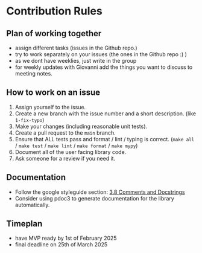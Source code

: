 # Contribution Rules

## Plan of working together
- assign different tasks (issues in the Github repo.)
- try to work separately on your issues (the ones in the Github repo :) )
- as we dont have weeklies, just write in the group
- for weekly updates with Giovanni add the things you want to discuss to meeting notes.


## How to work on an issue
1. Assign yourself to the issue.
2. Create a new branch with the issue number and a short description. (like `1-fix-typo`)
3. Make your changes (including reasonable unit tests).
4. Create a pull request to the `main` branch.
5. Ensure that ALL tests pass and format / lint / typing is correct. (`make all` / `make test` / `make lint` / `make format` / `make mypy`)
6. Document all of the user facing library code. 
7. Ask someone for a review if you need it.

## Documentation
- Follow the google styleguide section: [3.8 Comments and Docstrings](https://google.github.io/styleguide/pyguide.html#38-comments-and-docstrings)
- Consider using pdoc3 to generate documentation for the library automatically.


## Timeplan
- have MVP ready by 1st of February 2025
- final deadline on 25th of March 2025
